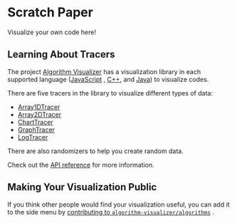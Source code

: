 # Scratch Paper

Visualize your own code here!

## Learning About Tracers

The project [Algorithm Visualizer](https://github.com/algorithm-visualizer) has a visualization library in each
supported language ([JavaScript](https://github.com/algorithm-visualizer/tracers.js)
, [C++](https://github.com/algorithm-visualizer/tracers.cpp),
and [Java](https://github.com/algorithm-visualizer/tracers.java)) to visualize codes.

There are five tracers in the library to visualize different types of data:

- [Array1DTracer](https://github.com/algorithm-visualizer/algorithm-visualizer/wiki/Array1DTracer)
- [Array2DTracer](https://github.com/algorithm-visualizer/algorithm-visualizer/wiki/Array2DTracer)
- [ChartTracer](https://github.com/algorithm-visualizer/algorithm-visualizer/wiki/ChartTracer)
- [GraphTracer](https://github.com/algorithm-visualizer/algorithm-visualizer/wiki/GraphTracer)
- [LogTracer](https://github.com/algorithm-visualizer/algorithm-visualizer/wiki/LogTracer)

There are also randomizers to help you create random data.

Check out the [API reference](https://github.com/algorithm-visualizer/algorithm-visualizer/wiki) for more information.

## Making Your Visualization Public

If you think other people would find your visualization useful, you can add it to the side menu
by [contributing to `algorithm-visualizer/algorithms`](https://github.com/algorithm-visualizer/algorithms/blob/master/CONTRIBUTING.md)
.

